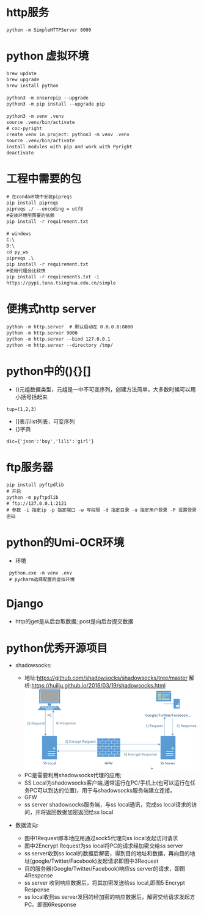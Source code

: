 # http服务

```shell
python -m SimpleHTTPServer 8000
```

# python 虚拟环境

```shell
brew update
brew upgrade
brew install python

python3 -m ensurepip --upgrade
python3 -m pip install --upgrade pip

python3 -m venv .venv
source .venv/bin/activate
# coc-pyright
create venv in project: python3 -m venv .venv
source .venv/bin/activate
install modules with pip and work with Pyright
deactivate
```

# 工程中需要的包

```shell
# 在conda环境中安装pipreqs
pip install pipreqs
pipreqs ./ --encoding = utf8
#安装环境所需要的依赖
pip install -r requirement.txt

# windows 
C:\
D:\
cd py_ws
pipreqs .\  
pip install -r requirement.txt
#使用代理会比较快
pip install -r requirements.txt -i https://pypi.tuna.tsinghua.edu.cn/simple
```

# 便携式http server

```shell
python -m http.server  # 默认启动在 0.0.0.0:8000
python -m http.server 9000
python -m http.server --bind 127.0.0.1
python -m http.server --directory /tmp/
```

# python中的(){}[]

- ()元组数据类型，元组是一中不可变序列，创建方法简单，大多数时候可以用小括号括起来

```
tup=(1,2,3)
```

- []表示list列表，可变序列
- {}字典

```
dic={'json':'boy','lili':'girl'}
```

# ftp服务器

```shell
pip install pyftpdlib
# 开启
python -m pyftpdlib
# ftp://127.0.0.1:2121
# 参数 -i 指定ip -p 指定端口 -w 写权限 -d 指定目录 -u 指定用户登录 -P 设置登录密码
```
# python的Umi-OCR环境

- 环境
```
 python.exe -m venv .env
 # pycharm选择配置的虚拟环境

```

# Django

- http的get是从后台取数据; post是向后台提交数据

# python优秀开源项目

- shadowsocks:
    - 地址:https://github.com/shadowsocks/shadowsocks/tree/master 解析:https://huiliu.github.io/2016/03/19/shadowsocks.html
![shadowsocks](./images/whats-shadowsocks-041.png)
    - PC是需要利用shadowsocks代理的应用;
    - SS Local为shadowsocks客户端,通常运行在PC/手机上(也可以运行在任务PC可以到达的位置)，用于与shadowsocks服务端建立连接。
    - GFW
    - ss server shadowsocks服务端，与ss local通讯，完成ss local请求的访问，并将返回数据加密返回给ss local

- 数据流向:
    - 图中1Request即本地应用通过sock5代理向ss local发起访问请求
    - 图中2Encrypt Request为ss local将PC的请求经加密交给ss server
    - ss server收到ss local的数据后解密，得到目的地址和数据，再向目的地址(google/Twitter/Facebook)发起请求即图中3Request
    - 目的服务器(Google/Twitter/Facebook)响应ss server的请求，即图4Response
    - ss server 收到响应数据后，将其加密发送给ss local,即图5 Encrypt Response
    - ss local收到ss server发回的经加密的响应数据后，解密交给请求发起方PC。即图6Response


